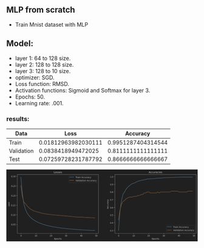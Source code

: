 ## MLP from scratch

- Train Mnist dataset with MLP

## Model:

- layer 1: 64 to 128 size.
- layer 2: 128 to 128 size.
- layer 3: 128 to 10 size.
- optimizer: SGD.
- Loss function: RMSD.
- Activation functions: Sigmoid and Softmax for layer 3.
- Epochs: 50.
- Learning rate: .001.

### results:

| Data       | Loss                | Accuracy           |
|------------|---------------------|--------------------|
| Train      | 0.01812963982030111 | 0.9951287404314544 |
| Validation | 0.0838418949472025  | 0.8111111111111111 |
| Test       | 0.07259728231787792 | 0.8666666666666667 |

![image](2%20-%20MLP%20from%20scratch/outputs/img.png)